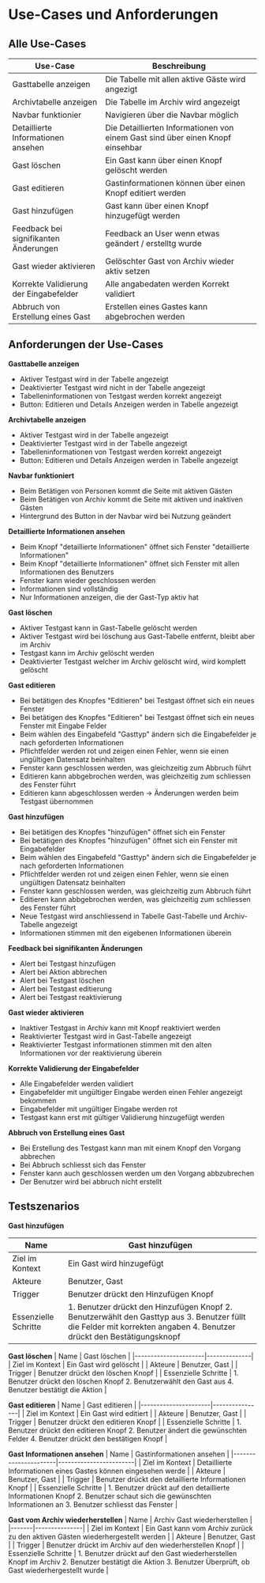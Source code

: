 # Use-Cases und Anforderungen


## Alle Use-Cases

| Use-Case | Beschreibung |
|----------|--------------|
| Gasttabelle anzeigen | Die Tabelle mit allen aktive  Gäste wird angezigt |
| Archivtabelle anzeigen | Die Tabelle im Archiv wird angezeigt |
| Navbar funktionier | Navigieren über die Navbar möglich |
| Detaillierte Informationen ansehen | Die Detaillierten Informationen von einem Gast sind über einen Knopf einsehbar |
| Gast löschen | Ein Gast kann über einen Knopf gelöscht werden |
| Gast editieren | Gastinformationen können über einen Knopf editiert werden |
| Gast hinzufügen | Gast kann über einen Knopf hinzugefügt werden |
| Feedback bei signifikanten Änderungen | Feedback an User wenn etwas geändert / erstelltg wurde |
| Gast wieder aktivieren | Gelöschter Gast von Archiv wieder aktiv setzen |
| Korrekte Validierung der Eingabefelder | Alle angabedaten werden Korrekt validiert |
| Abbruch von Erstellung eines Gast | Erstellen eines Gastes kann abgebrochen werden |

## Anforderungen der Use-Cases

**Gasttabelle anzeigen**
- Aktiver Testgast wird in der Tabelle angezeigt
- Deaktivierter Testgast wird nicht in der Tabelle angezeigt
- Tabelleninformationen von Testgast werden korrekt angezeigt
- Button: Editieren und Details Anzeigen werden in Tabelle angezeigt

**Archivtabelle anzeigen**
- Aktiver Testgast wird in der Tabelle angezeigt
- Deaktivierter Testgast wird in der Tabelle angezeigt
- Tabelleninformationen von Testgast werden korrekt angezeigt
- Button: Editieren und Details Anzeigen werden in Tabelle angezeigt

**Navbar funktioniert**
- Beim Betätigen von Personen kommt die Seite mit aktiven Gästen
- Beim Betätigen von Archiv kommt die Seite mit aktiven und inaktiven Gästen
- Hintergrund des Button in der Navbar wird bei Nutzung geändert

**Detaillierte Informationen ansehen**
- Beim Knopf "detaillierte Informationen" öffnet sich Fenster "detaillierte Informationen"
- Beim Knopf "detaillierte Informationen" öffnet sich Fenster mit allen Informationen des Benutzers
- Fenster kann wieder geschlossen werden
- Informationen sind vollständig
- Nur Informationen anzeigen, die der Gast-Typ aktiv hat

**Gast löschen**
- Aktiver Testgast kann in Gast-Tabelle gelöscht werden
- Aktiver Testgast wird bei löschung aus Gast-Tabelle entfernt, bleibt aber im Archiv
- Testgast kann im Archiv gelöscht werden
- Deaktivierter Testgast welcher im Archiv gelöscht wird, wird komplett gelöscht

**Gast editieren**
- Bei betätigen des Knopfes "Editieren" bei Testgast öffnet sich ein neues Fenster
- Bei betätigen des Knopfes "Editieren" bei Testgast öffnet sich ein neues Fenster mit Eingabe Felder
- Beim wählen des Eingabefeld "Gasttyp" ändern sich die Eingabefelder je nach geforderten Informationen
- Pflichtfelder werden rot und zeigen einen Fehler, wenn sie einen ungültigen Datensatz beinhalten
- Fenster kann geschlossen werden, was gleichzeitig zum Abbruch führt
- Editieren kann abbgebrochen werden, was gleichzeitig zum schliessen des Fenster führt
- Editieren kann abgeschlossen werden -> Änderungen werden beim Testgast übernommen

**Gast hinzufügen**
- Bei betätigen des Knopfes "hinzufügen" öffnet sich ein Fenster
- Bei betätigen des Knopfes "hinzufügen" öffnet sich ein Fenster mit Eingabefelder
- Beim wählen des Eingabefeld "Gasttyp" ändern sich die Eingabefelder je nach geforderten Informationen
- Pflichtfelder werden rot und zeigen einen Fehler, wenn sie einen ungültigen Datensatz beinhalten
- Fenster kann geschlossen werden, was gleichzeitig zum Abbruch führt
- Editieren kann abbgebrochen werden, was gleichzeitig zum schliessen des Fenster führt
- Neue Testgast wird anschliessend in Tabelle Gast-Tabelle und Archiv-Tabelle angezeigt
- Informationen stimmen mit den eigebenen Informationen überein

**Feedback bei signifikanten Änderungen**
- Alert bei Testgast hinzufügen
- Alert bei Aktion abbrechen
- Alert bei Testgast löschen
- Alert bei Testgast editierung
- Alert bei Testgast reaktivierung 

**Gast wieder aktivieren**
- Inaktiver Testgast in Archiv kann mit Knopf reaktiviert werden
- Reaktivierter Testgast wird in Gast-Tabelle angezeigt
- Reaktivierter Testgast informationen stimmen mit den alten Informationen vor der reaktivierung überein

**Korrekte Validierung der Eingabefelder**
- Alle Eingabefelder werden validiert
- Eingabefelder mit ungültiger Eingabe werden einen Fehler angezeigt bekommen
- Eingabefelder mit ungültiger Eingabe werden rot
- Testgast kann erst mit gültiger Validierung hinzugefügt werden

**Abbruch von Erstellung eines Gast**
- Bei Erstellung des Testgast kann man mit einem Knopf den Vorgang abbrechen
- Bei Abbruch schliesst sich das Fenster
- Fenster kann auch geschlossen werden um den Vorgang abbzubrechen
- Der Benutzer wird bei abbruch nicht erstellt

## Testszenarios

**Gast hinzufügen**


| Name | Gast hinzufügen |
|----------------------|-----------------|
| Ziel im Kontext      | Ein Gast wird hinzugefügt |
| Akteure              | Benutzer, Gast |
| Trigger              | Benutzer drückt den Hinzufügen Knopf |
| Essenzielle Schritte | 1. Benutzer drückt den Hinzufügen Knopf 2. Benutzerwählt den Gasttyp aus 3. Benutzer füllt die Felder mit korrekten angaben 4. Benutzer drückt den Bestätigungsknopf |

**Gast löschen**
| Name                 | Gast löschen |
|----------------------|--------------|
| Ziel im Kontext      | Ein Gast wird gelöscht |
| Akteure              | Benutzer, Gast |
| Trigger              | Benutzer drückt den löschen Knopf |
| Essenzielle Schritte | 1. Benutzer drückt den löschen Knopf 2. Benutzerwählt den Gast aus 4. Benutzer bestätigt die Aktion |

**Gast editieren**
| Name                 | Gast editieren |
|----------------------|----------------|
| Ziel im Kontext      | Ein Gast wird editiert |
| Akteure              | Benutzer, Gast |
| Trigger              | Benutzer drückt den editieren Knopf |
| Essenzielle Schritte | 1. Benutzer drückt den editieren Knopf 2. Benutzer ändert die gewünschten Felder 4. Benutzer drückt den bestätigen Knopf |

**Gast Informationen ansehen**
| Name                 | Gastinformationen ansehen |
|----------------------|------------------------|
| Ziel im Kontext | Detaillierte Informationen eines Gastes können eingesehen werde |
| Akteure              | Benutzer, Gast |
| Trigger              | Benutzer drückt den detaillierte Informationen Knopf |
| Essenzielle Schritte | 1. Benutzer drückt auf den detaillierte Informationen Knopf 2. Benutzer schaut sich die gewünschten Informationen an 3. Benutzer schliesst das Fenster |

**Gast vom Archiv wiederherstellen**
| Name  | Archiv Gast wiederherstellen |
|-------|---------------|
| Ziel im Kontext      | Ein Gast kann vom Archiv zurück zu den aktiven Gästen wiederhergestellt werden |
| Akteure | Benutzer, Gast |
| Trigger | Benutzer drückt im Archiv auf den wiederherstellen Knopf |
| Essenzielle Schritte | 1. Benutzer drückt auf den Gast wiederherstellen Knopf im Archiv 2. Benutzer bestätigt die Aktion 3. Benutzer Überprüft, ob Gast wiederhergestellt wurde |